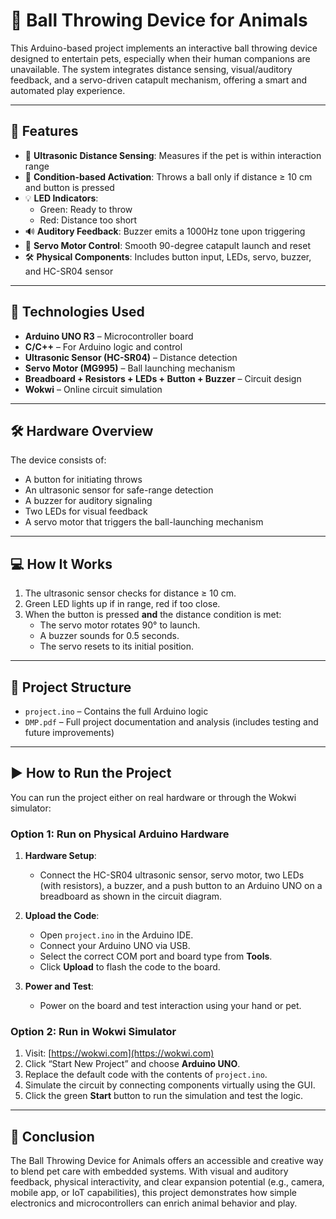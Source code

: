 # 🎾 Ball Throwing Device for Animals

This Arduino-based project implements an interactive ball throwing device designed to entertain pets, especially when their human companions are unavailable. The system integrates distance sensing, visual/auditory feedback, and a servo-driven catapult mechanism, offering a smart and automated play experience.

---

## 🚀 Features

- 📏 **Ultrasonic Distance Sensing**: Measures if the pet is within interaction range
- 🎯 **Condition-based Activation**: Throws a ball only if distance ≥ 10 cm and button is pressed
- 💡 **LED Indicators**:
  - Green: Ready to throw
  - Red: Distance too short
- 🔊 **Auditory Feedback**: Buzzer emits a 1000Hz tone upon triggering
- 🤖 **Servo Motor Control**: Smooth 90-degree catapult launch and reset
- 🛠️ **Physical Components**: Includes button input, LEDs, servo, buzzer, and HC-SR04 sensor

---

## 🧰 Technologies Used

- **Arduino UNO R3** – Microcontroller board
- **C/C++** – For Arduino logic and control
- **Ultrasonic Sensor (HC-SR04)** – Distance detection
- **Servo Motor (MG995)** – Ball launching mechanism
- **Breadboard + Resistors + LEDs + Button + Buzzer** – Circuit design
- **Wokwi** – Online circuit simulation

---

## 🛠️ Hardware Overview

The device consists of:
- A button for initiating throws
- An ultrasonic sensor for safe-range detection
- A buzzer for auditory signaling
- Two LEDs for visual feedback
- A servo motor that triggers the ball-launching mechanism

---

## 💻 How It Works

1. The ultrasonic sensor checks for distance ≥ 10 cm.
2. Green LED lights up if in range, red if too close.
3. When the button is pressed **and** the distance condition is met:
   - The servo motor rotates 90° to launch.
   - A buzzer sounds for 0.5 seconds.
   - The servo resets to its initial position.

---

## 📂 Project Structure

- `project.ino` – Contains the full Arduino logic
- `DMP.pdf` – Full project documentation and analysis (includes testing and future improvements)

---

## ▶️ How to Run the Project

You can run the project either on real hardware or through the Wokwi simulator:

### Option 1: Run on Physical Arduino Hardware

1. **Hardware Setup**:
   - Connect the HC-SR04 ultrasonic sensor, servo motor, two LEDs (with resistors), a buzzer, and a push button to an Arduino UNO on a breadboard as shown in the circuit diagram.
   
2. **Upload the Code**:
   - Open `project.ino` in the Arduino IDE.
   - Connect your Arduino UNO via USB.
   - Select the correct COM port and board type from **Tools**.
   - Click **Upload** to flash the code to the board.

3. **Power and Test**:
   - Power on the board and test interaction using your hand or pet.

### Option 2: Run in Wokwi Simulator

1. Visit: [https://wokwi.com](https://wokwi.com)
2. Click “Start New Project” and choose **Arduino UNO**.
3. Replace the default code with the contents of `project.ino`.
4. Simulate the circuit by connecting components virtually using the GUI.
5. Click the green **Start** button to run the simulation and test the logic.

---

## 📝 Conclusion

The Ball Throwing Device for Animals offers an accessible and creative way to blend pet care with embedded systems. With visual and auditory feedback, physical interactivity, and clear expansion potential (e.g., camera, mobile app, or IoT capabilities), this project demonstrates how simple electronics and microcontrollers can enrich animal behavior and play.
